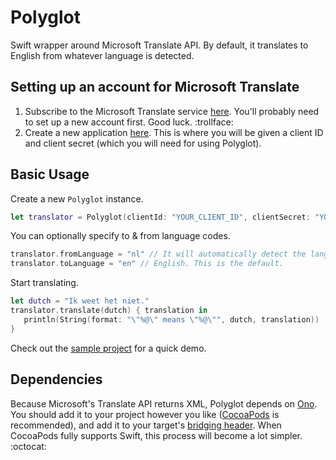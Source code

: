 Polyglot
========

Swift wrapper around Microsoft Translate API. By default, it translates to English from whatever language is detected.

## Setting up an account for Microsoft Translate

1. Subscribe to the Microsoft Translate service [here](https://datamarket.azure.com/dataset/bing/microsofttranslator). You'll probably need to set up a new account first. Good luck. :trollface:
2. Create a new application [here](https://datamarket.azure.com/developer/applications). This is where you will be given a client ID and client secret (which you will need for using Polyglot).

## Basic Usage

Create a new ```Polyglot``` instance.
```swift
let translator = Polyglot(clientId: "YOUR_CLIENT_ID", clientSecret: "YOUR_CLIENT_SECRET")
```

You can optionally specify to & from language codes.
```swift
translator.fromLanguage = "nl" // It will automatically detect the language if you don't set this.
translator.toLanguage = "en" // English. This is the default.
```

Start translating.
```swift
let dutch = "Ik weet het niet."
translator.translate(dutch) { translation in
   println(String(format: "\"%@\" means \"%@\"", dutch, translation))
}
```

Check out the [sample project](https://github.com/ayanonagon/Polyglot/tree/master/PolyglotSample) for a quick demo.

## Dependencies

Because Microsoft's Translate API returns XML, Polyglot depends on [Ono](https://github.com/mattt/Ono). You should add it to your project however you like ([CocoaPods](http://cocoapods.org/) is recommended), and add it to your target's [bridging header](https://developer.apple.com/library/prerelease/ios/documentation/Swift/Conceptual/BuildingCocoaApps/MixandMatch.html). When CocoaPods fully supports Swift, this process will become a lot simpler. :octocat:
